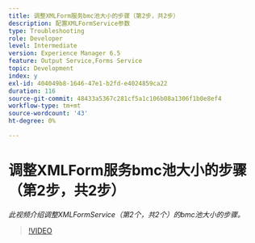 ```yaml
---
title: 调整XMLForm服务bmc池大小的步骤（第2步，共2步）
description: 配置XMLFormService参数
type: Troubleshooting
role: Developer
level: Intermediate
version: Experience Manager 6.5
feature: Output Service,Forms Service
topic: Development
index: y
exl-id: 404049b8-1646-47e1-b2fd-e4024859ca22
duration: 116
source-git-commit: 48433a5367c281cf5a1c106b08a1306f1b0e8ef4
workflow-type: tm+mt
source-wordcount: '43'
ht-degree: 0%

---
```



# 调整XMLForm服务bmc池大小的步骤（第2步，共2步）

*此视频介绍调整XMLFormService（第2个，共2个）的bmc池大小的步骤。*

>[!VIDEO](https://video.tv.adobe.com/v/3439063?quality=12&learn=on&captions=chi_hans)
